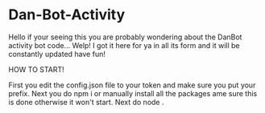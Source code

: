 # Dan-Bot-Activity
Hello if your seeing this you are probably wondering about the DanBot activity bot code... Welp! I got it here for ya in all its form and it will be constantly updated have fun!






HOW TO START!

First you edit the config.json file to your token and make sure you put your prefix.
Next you do npm i or manually install all the packages ame sure this is done otherwise it won't start.
Next do node .
